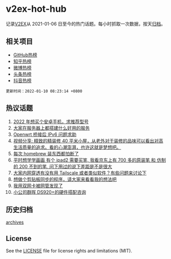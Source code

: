 # v2ex-hot-hub

 记录[V2EX](https://www.v2ex.com/)从 2021-01-06 日至今的热门话题。每小时抓取一次数据，按天[归档](archives)。
 
 ## 相关项目

- [GitHub热榜](https://github.com/snaildev/github-hot-hub)
- [知乎热榜](https://github.com/snaildev/zhihu-hot-hub)
- [微博热榜](https://github.com/snaildev/weibo-hot-hub)
- [头条热榜](https://github.com/snaildev/toutiao-hot-hub)
- [抖音热榜](https://github.com/snaildev/douyin-hot-hub)


 `更新时间：2022-01-10 08:23:14 +0800`

## 热议话题

1. [2022 年想买个安卓手机，求推荐型号](https://www.v2ex.com/t/827105)
1. [大家在服务器上都搭建什么好用的服务](https://www.v2ex.com/t/827109)
1. [Openwrt 桥接后 IPv6 问题求助](https://www.v2ex.com/t/827161)
1. [视频分享: 精致的精装修 40 平米小屋，从老外对于装修的品味可以看出对高生活质量的追求。看的心潮澎湃，也许这就是梦想吧。](https://www.v2ex.com/t/827093)
1. [每次 homebrew 装东西都怕断了](https://www.v2ex.com/t/827088)
1. [平时想学学画画 有个 ipad2 需要买笔, 我看京东上有 700 多的原装笔 和 仿制的 200 不到的笔, 问下用过的说下差距是不是很大](https://www.v2ex.com/t/827079)
1. [大家内网穿透有没有用 Tailscale 或者类似软件？有些问题来讨论下](https://www.v2ex.com/t/827081)
1. [想做个剪贴板同步的程序，请大家来看看我的想法吧](https://www.v2ex.com/t/827112)
1. [我用双网卡被网管发现了](https://www.v2ex.com/t/827166)
1. [小公司群晖 DS920+的硬件搭配咨询](https://www.v2ex.com/t/827116)

## 历史归档

[archives](archives)

## License

See the [LICENSE](LICENSE) file for license rights and limitations (MIT).
